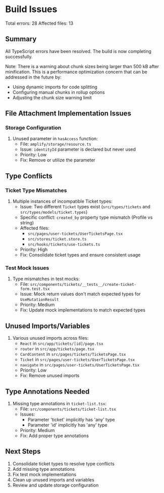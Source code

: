 # Build Issues

Total errors: 28
Affected files: 13

## Summary
All TypeScript errors have been resolved. The build is now completing successfully.

Note: There is a warning about chunk sizes being larger than 500 kB after minification. This is a performance optimization concern that can be addressed in the future by:
- Using dynamic imports for code splitting
- Configuring manual chunks in rollup options
- Adjusting the chunk size warning limit 

## File Attachment Implementation Issues

### Storage Configuration
1. Unused parameter in `hasAccess` function:
   - File: `amplify/storage/resource.ts`
   - Issue: `identityId` parameter is declared but never used
   - Priority: Low
   - Fix: Remove or utilize the parameter

## Type Conflicts

### Ticket Type Mismatches
1. Multiple instances of incompatible Ticket types:
   - Issue: Two different `Ticket` types exist (`src/types/tickets` and `src/types/models/ticket.types`)
   - Specific conflict: `created_by` property type mismatch (Profile vs string)
   - Affected files:
     - `src/pages/user-tickets/UserTicketsPage.tsx`
     - `src/stores/ticket.store.ts`
     - `src/hooks/tickets/use-tickets.ts`
   - Priority: High
   - Fix: Consolidate ticket types and ensure consistent usage

### Test Mock Issues
1. Type mismatches in test mocks:
   - File: `src/components/tickets/__tests__/create-ticket-form.test.tsx`
   - Issue: Mock return values don't match expected types for `UseMutationResult`
   - Priority: Medium
   - Fix: Update mock implementations to match expected types

## Unused Imports/Variables
1. Various unused imports across files:
   - `React` in `src/app/tickets/[id]/page.tsx`
   - `router` in `src/app/tickets/page.tsx`
   - `CardContent` in `src/pages/tickets/TicketsPage.tsx`
   - `Ticket` in `src/pages/user-tickets/UserTicketsPage.tsx`
   - `navigate` in `src/pages/user-tickets/UserTicketsPage.tsx`
   - Priority: Low
   - Fix: Remove unused imports

## Type Annotations Needed
1. Missing type annotations in `ticket-list.tsx`:
   - File: `src/components/tickets/ticket-list.tsx`
   - Issues:
     - Parameter 'ticket' implicitly has 'any' type
     - Parameter 'id' implicitly has 'any' type
   - Priority: Medium
   - Fix: Add proper type annotations

## Next Steps
1. Consolidate ticket types to resolve type conflicts
2. Add missing type annotations
3. Fix test mock implementations
4. Clean up unused imports and variables
5. Review and update storage configuration 